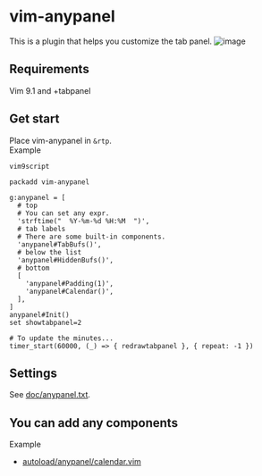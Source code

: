 # vim-anypanel

This is a plugin that helps you customize the tab panel.
![image](https://github.com/user-attachments/assets/ff276d1d-2afc-4367-9be5-3891b43426ea)

## Requirements

Vim 9.1 and +tabpanel

## Get start

Place vim-anypanel in `&rtp`.  
Example
```vim
vim9script

packadd vim-anypanel

g:anypanel = [
  # top
  # You can set any expr.
  'strftime("  %Y-%m-%d %H:%M  ")',
  # tab labels
  # There are some built-in components.
  'anypanel#TabBufs()',
  # below the list
  'anypanel#HiddenBufs()',
  # bottom
  [
    'anypanel#Padding(1)',
    'anypanel#Calendar()',
  ],
]
anypanel#Init()
set showtabpanel=2

# To update the minutes...
timer_start(60000, (_) => { redrawtabpanel }, { repeat: -1 })
```

## Settings
See [doc/anypanel.txt](doc/anypanel.txt).

## You can add any components
Example
- [autoload/anypanel/calendar.vim](autoload/anypanel/calendar.vim)

